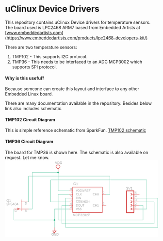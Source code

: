# uClinux Device Drivers
This repository contains uClinux Device drivers for temperature sensors. The board used is LPC2468 ARM7 based from Embedded Artists at [www.embeddedartists.com](https://www.embeddedartists.com/products/lpc2468-developers-kit/)

 There are two temperature sensors: 
 1. TMP102 - This supports I2C protocol. 
 2. TMP36 - This needs to be interfaced to an ADC MCP3002 which supports SPI protocol.
 
 #### Why is this useful?
Because someone can create this layout and interface to any other Embedded Linux board. 

There are many documentation available in the repository. Besides below link also includes schematic. 

#### TMP102 Circuit Diagram
This is simple reference schematic from SparkFun. 
[TMP102 schematic](https://cdn.sparkfun.com/datasheets/Sensors/Temp/SparkFun_Digital_Temperature_Sensor_Breakout_-_TMP102.pdf)

#### TMP36 Circuit Diagram
The board for TMP36 is shown here. The schematic is also available on request. Let me know.
![TMP36 schematic](https://github.com/ajaygnsharma/drivers/blob/master/doc/spi/spi_driver_board.png "Schematic")

